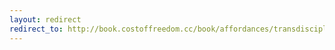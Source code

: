 ```yaml
---
layout: redirect
redirect_to: http://book.costoffreedom.cc/book/affordances/transdisciplinarity.html
---
```

